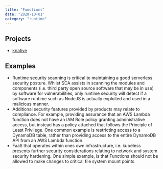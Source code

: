 ```yaml
---
title: "Functions"
date: "2020-10-01"
category: "runtime"
---
```



## Projects
- [knative](https://knative.dev/)
<!---
## Commercial Projects
- [Aqua Security](https://www.aquasec.com/products/serverless-container-functions/www.aquasec.com)
- [Prisma Cloud](https://www.paloaltonetworks.com/prisma/) 
- [Trend Micro Application Security](https://www.trendmicro.com/en_ca/business/products/hybrid-cloud/cloud-one-application-security.html)
- [Trend Micro Conformity](https://www.trendmicro.com/en_ca/business/products/hybrid-cloud/cloud-one-conformity.html)
- [Check Point (FKA Protego)](https://www.checkpoint.com/products/cloudguard-serverless-security/)

## Misc Projects
-->

## Examples
- Runtime security scanning is critical to maintaining a good serverless security posture. Whilst SCA assists in scanning the modules and components (i.e. third party open source software that may be in use) by software for vulnerabilities, only runtime security will detect if a software runtime such as NodeJS is actually exploited and used in a malicious manner. 
- Additional security features provided by products may relate to compliance. For example, providing assurance that an AWS Lambda function does not have an IAM Role policy granting administrative access, but instead has a policy attached that follows the Principle of Least Privilege. One common example is restricting access to a DynamoDB table, rather than providing access to the entire DynamoDB API from an AWS Lambda function.
- FaaS that operates within ones own infrastructure, i.e. kubeless presents further security considerations relating to network and system security hardening. One simple example, is that Functions should not be allowed to make changes to critical file system mount points. 

